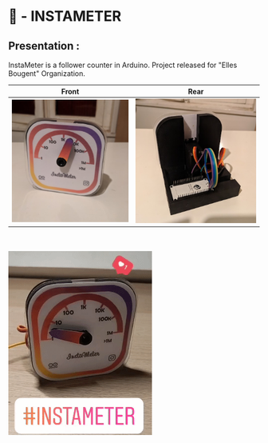 # 💑 - INSTAMETER

## Presentation : 
InstaMeter is a follower counter in Arduino. Project released for "Elles Bougent" Organization.

| Front                                                   | Rear                                                  |
| ------------------------------------------------------- | ----------------------------------------------------- |
| <img src="INSTAMETER\PICTURES\Front.jpg" alt="Front" /> | <img src="INSTAMETER\PICTURES\Rear.jpg" alt="Rear" /> |


</br>
</br>
<img src="INSTAMETER\PICTURES\instameter.gif" alt="gif" align="center" />
